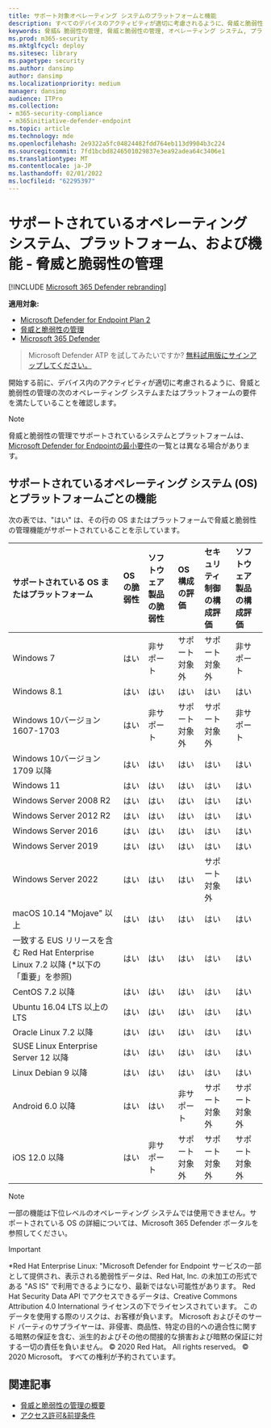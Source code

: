```yaml
---
title: サポート対象オペレーティング システムのプラットフォームと機能
description: すべてのデバイスのアクティビティが適切に考慮されるように、脅威と脆弱性の管理のオペレーティング システムまたはプラットフォームの要件を満たしていることを確認します。
keywords: 脅威& 脆弱性の管理, 脅威と脆弱性の管理, オペレーティング システム, プラットフォーム要件, 前提条件, Microsoft Defender for Endpoint-tvm でサポートされる os, Microsoft Defender for Endpoint-tvm、サポートされているオペレーティング システム、サポートされているプラットフォーム、Linux サポート、mac サポート
ms.prod: m365-security
ms.mktglfcycl: deploy
ms.sitesec: library
ms.pagetype: security
ms.author: dansimp
author: dansimp
ms.localizationpriority: medium
manager: dansimp
audience: ITPro
ms.collection:
- m365-security-compliance
- m365initiative-defender-endpoint
ms.topic: article
ms.technology: mde
ms.openlocfilehash: 2e9322a5fc04824482fdd764eb113d9904b3c224
ms.sourcegitcommit: 7fd1bcbd8246501029837e3ea92adea64c3406e1
ms.translationtype: MT
ms.contentlocale: ja-JP
ms.lasthandoff: 02/01/2022
ms.locfileid: "62295397"
---
```

# <a name="supported-operating-systems-platforms-and-capabilities---for-threat-and-vulnerability-management"></a>サポートされているオペレーティング システム、プラットフォーム、および機能 - 脅威と脆弱性の管理

[!INCLUDE [Microsoft 365 Defender rebranding](../../includes/microsoft-defender.md)]

**適用対象:**

- [Microsoft Defender for Endpoint Plan 2](https://go.microsoft.com/fwlink/?linkid=2154037)
- [脅威と脆弱性の管理](next-gen-threat-and-vuln-mgt.md)
- [Microsoft 365 Defender](https://go.microsoft.com/fwlink/?linkid=2118804)

> Microsoft Defender ATP を試してみたいですか? [無料試用版にサインアップしてください。](https://signup.microsoft.com/create-account/signup?products=7f379fee-c4f9-4278-b0a1-e4c8c2fcdf7e&ru=https://aka.ms/MDEp2OpenTrial?ocid=docs-wdatp-portaloverview-abovefoldlink)

開始する前に、デバイス内のアクティビティが適切に考慮されるように、脅威と脆弱性の管理の次のオペレーティング システムまたはプラットフォームの要件を満たしていることを確認します。

> [!NOTE]
> 脅威と脆弱性の管理でサポートされているシステムとプラットフォームは、[Microsoft Defender for Endpointの最小要件](minimum-requirements.md)の一覧とは異なる場合があります。

## <a name="capabilities-per-supported-operating-systems-os-and-platforms"></a>サポートされているオペレーティング システム (OS) とプラットフォームごとの機能

次の表では、"はい" は、その行の OS またはプラットフォームで脅威と脆弱性の管理機能がサポートされていることを示しています。

サポートされている OS またはプラットフォーム|OS の脆弱性|ソフトウェア製品の脆弱性|OS 構成の評価|セキュリティ制御の構成評価|ソフトウェア製品の構成評価
:---|:---|:---|:---|:---|:---
Windows 7|はい|非サポート|サポート対象外|サポート対象外|非サポート
Windows 8.1|はい|はい|はい|はい|はい
Windows 10バージョン 1607-1703|はい|非サポート|サポート対象外|サポート対象外|非サポート
Windows 10バージョン 1709 以降|はい|はい|はい|はい|はい
Windows 11|はい|はい|はい|はい|はい
Windows Server 2008 R2|はい|はい|はい|はい|はい
Windows Server 2012 R2|はい|はい|はい|はい|はい
Windows Server 2016|はい|はい|はい|はい|はい
Windows Server 2019|はい|はい|はい|はい|はい
Windows Server 2022|はい|はい|はい|サポート対象外|はい
macOS 10.14 "Mojave" 以上|はい|はい|はい|はい|はい 
一致する EUS リリースを含む Red Hat Enterprise Linux 7.2 以降 (\*以下の「重要」を参照)|はい|はい|はい|はい|はい
CentOS 7.2 以降|はい|はい|はい|はい|はい
Ubuntu 16.04 LTS 以上の LTS|はい|はい|はい|はい|はい
Oracle Linux 7.2 以降|はい|はい|はい|はい|はい
SUSE Linux Enterprise Server 12 以降|はい|はい|はい|はい|はい
Linux Debian 9 以降|はい|はい|はい|はい|はい
Android 6.0 以降|はい|はい|非サポート|サポート対象外|サポート対象外
iOS 12.0 以降|はい|非サポート|サポート対象外|サポート対象外|サポート対象外

> [!NOTE]
> 一部の機能は下位レベルのオペレーティング システムでは使用できません。サポートされている OS の詳細については、Microsoft 365 Defender ポータルを参照してください。

> [!IMPORTANT]
> \*Red Hat Enterprise Linux: "Microsoft Defender for Endpoint サービスの一部として提供され、表示される脆弱性データは、Red Hat, Inc. の未加工の形式である "AS IS" で利用できるようになり、最新ではない可能性があります。 Red Hat Security Data API でアクセスできるデータは、Creative Commons Attribution 4.0 International ライセンスの下でライセンスされています。 このデータを使用する際のリスクは、お客様が負います。 Microsoft およびそのサード パーティのサプライヤーは、非侵害、商品性、特定の目的への適合性に関する暗黙の保証を含む、派生的およびその他の間接的な損害および暗黙の保証に対する一切の責任を負いません。 © 2020 Red Hat。 All rights reserved。 © 2020 Microsoft。 すべての権利が予約されています。

## <a name="related-articles"></a>関連記事

- [脅威と脆弱性の管理の概要](next-gen-threat-and-vuln-mgt.md)
- [アクセス許可&前提条件](tvm-prerequisites.md)
